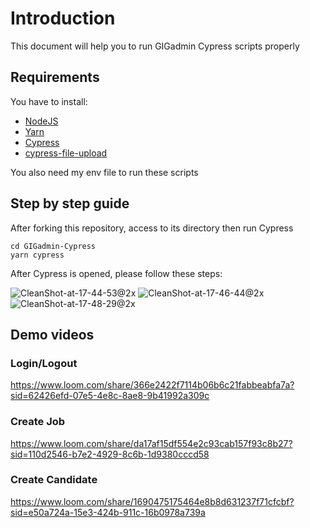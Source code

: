 # Introduction
This document will help you to run GIGadmin Cypress scripts properly
## Requirements
You have to install:
- [NodeJS](https://nodejs.org/en/download/current)
- [Yarn](https://classic.yarnpkg.com/lang/en/docs/install/#mac-stable)
- [Cypress](https://docs.cypress.io/guides/getting-started/installing-cypress)
- [cypress-file-upload](https://www.npmjs.com/package/cypress-file-upload)

You also need my env file to run these scripts
## Step by step guide
After forking this repository, access to its directory then run Cypress
```
cd GIGadmin-Cypress
yarn cypress
```

After Cypress is opened, please follow these steps:

![CleanShot-at-17-44-53@2x](https://github.com/thelanpcnet/GIGadmin-Cypress/assets/88472888/6e4bab4c-652d-449e-b7cc-a9e56e5832ae)
![CleanShot-at-17-46-44@2x](https://github.com/thelanpcnet/GIGadmin-Cypress/assets/88472888/196cc0f8-3d5f-43e2-906d-dcc61aee78bc)
![CleanShot-at-17-48-29@2x](https://github.com/thelanpcnet/GIGadmin-Cypress/assets/88472888/35a686d7-df1a-480c-9a3a-4aab2ff0f32b)

## Demo videos
### Login/Logout
https://www.loom.com/share/366e2422f7114b06b6c21fabbeabfa7a?sid=62426efd-07e5-4e8c-8ae8-9b41992a309c
### Create Job
https://www.loom.com/share/da17af15df554e2c93cab157f93c8b27?sid=110d2546-b7e2-4929-8c6b-1d9380cccd58
### Create Candidate
https://www.loom.com/share/1690475175464e8b8d631237f71cfcbf?sid=e50a724a-15e3-424b-911c-16b0978a739a